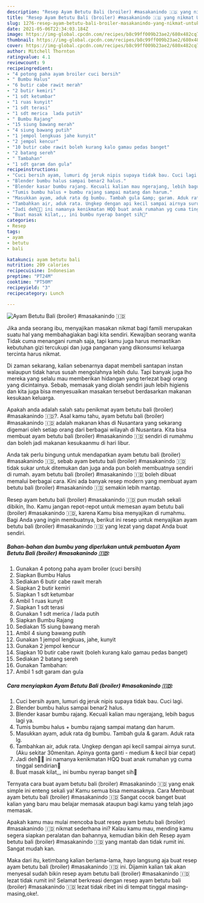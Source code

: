 ```yaml
---
description: "Resep Ayam Betutu Bali (broiler) #masakanindo 🇮🇩 yang nikmat Untuk Jualan"
title: "Resep Ayam Betutu Bali (broiler) #masakanindo 🇮🇩 yang nikmat Untuk Jualan"
slug: 1276-resep-ayam-betutu-bali-broiler-masakanindo-yang-nikmat-untuk-jualan
date: 2021-05-06T22:34:03.184Z
image: https://img-global.cpcdn.com/recipes/b8c99ff009b23ae2/680x482cq70/ayam-betutu-bali-broiler-masakanindo-🇮🇩-foto-resep-utama.jpg
thumbnail: https://img-global.cpcdn.com/recipes/b8c99ff009b23ae2/680x482cq70/ayam-betutu-bali-broiler-masakanindo-🇮🇩-foto-resep-utama.jpg
cover: https://img-global.cpcdn.com/recipes/b8c99ff009b23ae2/680x482cq70/ayam-betutu-bali-broiler-masakanindo-🇮🇩-foto-resep-utama.jpg
author: Mitchell Thornton
ratingvalue: 4.1
reviewcount: 9
recipeingredient:
- "4 potong paha ayam broiler cuci bersih"
- " Bumbu Halus"
- "6 butir cabe rawit merah"
- "2 butir kemiri"
- "1 sdt ketumbar"
- "1 ruas kunyit"
- "1 sdt terasi"
- "1 sdt merica  lada putih"
- " Bumbu Rajang"
- "15 siung bawang merah"
- "4 siung bawang putih"
- "1 jempol lengkuas jahe kunyit"
- "2 jempol kencur"
- "10 butir cabe rawit boleh kurang kalo gamau pedas banget"
- "2 batang sereh"
- " Tambahan"
- "1 sdt garam dan gula"
recipeinstructions:
- "Cuci bersih ayam, lumuri dg jeruk nipis supaya tidak bau. Cuci lagi."
- "Blender bumbu halus sampai benar2 halus."
- "Blender kasar bumbu rajang. Kecuali kalian mau ngerajang, lebih bagus lagi ya."
- "Tumis bumbu halus + bumbu rajang sampai matang dan harum."
- "Masukkan ayam, aduk rata dg bumbu. Tambah gula &amp; garam. Aduk rata lg."
- "Tambahkan air, aduk rata. Ungkep dengan api kecil sampai airnya surut. (Aku sekitar 30menitan. Apinya gonta ganti - medium &amp; kecil biar cepat)"
- "Jadi deh👄👄 ini namanya kenikmatan HQQ buat anak rumahan yg cuma tinggal sendirian🤣"
- "Buat masak kilat,,, ini bumbu nyerap banget sih💖"
categories:
- Resep
tags:
- ayam
- betutu
- bali

katakunci: ayam betutu bali 
nutrition: 209 calories
recipecuisine: Indonesian
preptime: "PT24M"
cooktime: "PT50M"
recipeyield: "3"
recipecategory: Lunch

---
```



![Ayam Betutu Bali (broiler) #masakanindo 🇮🇩](https://img-global.cpcdn.com/recipes/b8c99ff009b23ae2/680x482cq70/ayam-betutu-bali-broiler-masakanindo-🇮🇩-foto-resep-utama.jpg)

Jika anda seorang ibu, menyajikan masakan nikmat bagi famili merupakan suatu hal yang membahagiakan bagi kita sendiri. Kewajiban seorang  wanita Tidak cuma menangani rumah saja, tapi kamu juga harus memastikan kebutuhan gizi tercukupi dan juga panganan yang dikonsumsi keluarga tercinta harus nikmat.

Di zaman  sekarang, kalian sebenarnya dapat membeli santapan instan walaupun tidak harus susah mengolahnya lebih dulu. Tapi banyak juga lho mereka yang selalu mau memberikan hidangan yang terlezat bagi orang yang dicintainya. Sebab, memasak yang diolah sendiri jauh lebih higienis dan kita juga bisa menyesuaikan masakan tersebut berdasarkan makanan kesukaan keluarga. 



Apakah anda adalah salah satu penikmat ayam betutu bali (broiler) #masakanindo 🇮🇩?. Asal kamu tahu, ayam betutu bali (broiler) #masakanindo 🇮🇩 adalah makanan khas di Nusantara yang sekarang digemari oleh setiap orang dari berbagai wilayah di Nusantara. Kita bisa membuat ayam betutu bali (broiler) #masakanindo 🇮🇩 sendiri di rumahmu dan boleh jadi makanan kesukaanmu di hari libur.

Anda tak perlu bingung untuk mendapatkan ayam betutu bali (broiler) #masakanindo 🇮🇩, sebab ayam betutu bali (broiler) #masakanindo 🇮🇩 tidak sukar untuk ditemukan dan juga anda pun boleh membuatnya sendiri di rumah. ayam betutu bali (broiler) #masakanindo 🇮🇩 boleh dibuat memalui berbagai cara. Kini ada banyak resep modern yang membuat ayam betutu bali (broiler) #masakanindo 🇮🇩 semakin lebih mantap.

Resep ayam betutu bali (broiler) #masakanindo 🇮🇩 pun mudah sekali dibikin, lho. Kamu jangan repot-repot untuk memesan ayam betutu bali (broiler) #masakanindo 🇮🇩, karena Kamu bisa menyajikan di rumahmu. Bagi Anda yang ingin membuatnya, berikut ini resep untuk menyajikan ayam betutu bali (broiler) #masakanindo 🇮🇩 yang lezat yang dapat Anda buat sendiri.

<!--inarticleads1-->

##### Bahan-bahan dan bumbu yang diperlukan untuk pembuatan Ayam Betutu Bali (broiler) #masakanindo 🇮🇩:

1. Gunakan 4 potong paha ayam broiler (cuci bersih)
1. Siapkan  Bumbu Halus
1. Sediakan 6 butir cabe rawit merah
1. Siapkan 2 butir kemiri
1. Siapkan 1 sdt ketumbar
1. Ambil 1 ruas kunyit
1. Siapkan 1 sdt terasi
1. Gunakan 1 sdt merica / lada putih
1. Siapkan  Bumbu Rajang
1. Sediakan 15 siung bawang merah
1. Ambil 4 siung bawang putih
1. Gunakan 1 jempol lengkuas, jahe, kunyit
1. Gunakan 2 jempol kencur
1. Siapkan 10 butir cabe rawit (boleh kurang kalo gamau pedas banget)
1. Sediakan 2 batang sereh
1. Gunakan  Tambahan:
1. Ambil 1 sdt garam dan gula




<!--inarticleads2-->

##### Cara menyiapkan Ayam Betutu Bali (broiler) #masakanindo 🇮🇩:

1. Cuci bersih ayam, lumuri dg jeruk nipis supaya tidak bau. Cuci lagi.
1. Blender bumbu halus sampai benar2 halus.
1. Blender kasar bumbu rajang. Kecuali kalian mau ngerajang, lebih bagus lagi ya.
1. Tumis bumbu halus + bumbu rajang sampai matang dan harum.
1. Masukkan ayam, aduk rata dg bumbu. Tambah gula &amp; garam. Aduk rata lg.
1. Tambahkan air, aduk rata. Ungkep dengan api kecil sampai airnya surut. (Aku sekitar 30menitan. Apinya gonta ganti - medium &amp; kecil biar cepat)
1. Jadi deh👄👄 ini namanya kenikmatan HQQ buat anak rumahan yg cuma tinggal sendirian🤣
1. Buat masak kilat,,, ini bumbu nyerap banget sih💖




Ternyata cara buat ayam betutu bali (broiler) #masakanindo 🇮🇩 yang enak simple ini enteng sekali ya! Kamu semua bisa memasaknya. Cara Membuat ayam betutu bali (broiler) #masakanindo 🇮🇩 Sangat cocok banget buat kalian yang baru mau belajar memasak ataupun bagi kamu yang telah jago memasak.

Apakah kamu mau mulai mencoba buat resep ayam betutu bali (broiler) #masakanindo 🇮🇩 nikmat sederhana ini? Kalau kamu mau, mending kamu segera siapkan peralatan dan bahannya, kemudian bikin deh Resep ayam betutu bali (broiler) #masakanindo 🇮🇩 yang mantab dan tidak rumit ini. Sangat mudah kan. 

Maka dari itu, ketimbang kalian berlama-lama, hayo langsung aja buat resep ayam betutu bali (broiler) #masakanindo 🇮🇩 ini. Dijamin kalian tak akan menyesal sudah bikin resep ayam betutu bali (broiler) #masakanindo 🇮🇩 lezat tidak rumit ini! Selamat berkreasi dengan resep ayam betutu bali (broiler) #masakanindo 🇮🇩 lezat tidak ribet ini di tempat tinggal masing-masing,oke!.

